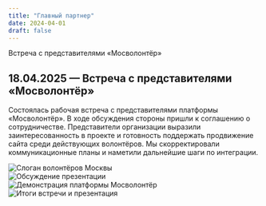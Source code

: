 ```yaml
---
title: "Главный партнер"
date: 2024-04-01
draft: false
---
```


Встреча с представителями «Мосволонтёр»
## 18.04.2025 — Встреча с представителями «Мосволонтёр»
<!--more-->
Состоялась рабочая встреча с представителями платформы «Мосволонтёр». В ходе обсуждения стороны пришли к соглашению о сотрудничестве. Представители организации выразили заинтересованность в проекте и готовность поддержать продвижение сайта среди действующих волонтёров. Мы скорректировали коммуникационные планы и наметили дальнейшие шаги по интеграции.

![Слоган волонтёров Москвы](/resources/_gen/images/01.jpg)  
![Обсуждение презентации](/resources/_gen/images/02.jpg)  
![Демонстрация платформы Мосволонтёр](/resources/_gen/images/03.jpg)  
![Итоги встречи и презентация](/resources/_gen/images/04.jpg)